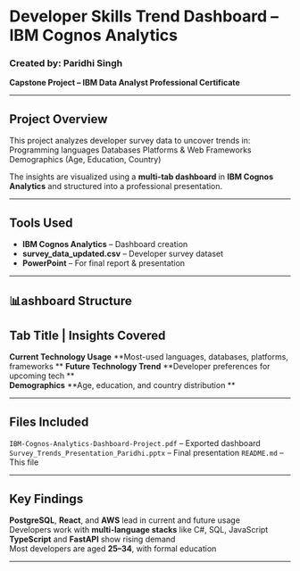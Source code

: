 #  Developer Skills Trend Dashboard – IBM Cognos Analytics

###  Created by: Paridhi Singh  
**Capstone Project – IBM Data Analyst Professional Certificate**

---

##  Project Overview
This project analyzes developer survey data to uncover trends in:
Programming languages
Databases
Platforms & Web Frameworks
Demographics (Age, Education, Country)

The insights are visualized using a **multi-tab dashboard** in **IBM Cognos Analytics** and structured into a professional presentation.

---

##  Tools Used
- **IBM Cognos Analytics** – Dashboard creation
- **survey_data_updated.csv** – Developer survey dataset
- **PowerPoint** – For final report & presentation

---

## 📊ashboard Structure

 Tab Title                     |       Insights Covered                                      
-----------------------------------------------------------------------------------
 **Current Technology Usage**         **Most-used languages, databases, platforms, frameworks **
 **Future Technology Trend**          **Developer preferences for upcoming tech **             
**Demographics**                     **Age, education, and country distribution  **           

---

##  Files Included

 `IBM-Cognos-Analytics-Dashboard-Project.pdf` – Exported dashboard
 `Survey_Trends_Presentation_Paridhi.pptx` – Final presentation
 `README.md` – This file

---

## Key Findings

**PostgreSQL**, **React**, and **AWS** lead in current and future usage  
Developers work with **multi-language stacks** like C#, SQL, JavaScript  
**TypeScript** and **FastAPI** show rising demand  
 Most developers are aged **25–34**, with formal education  

---



